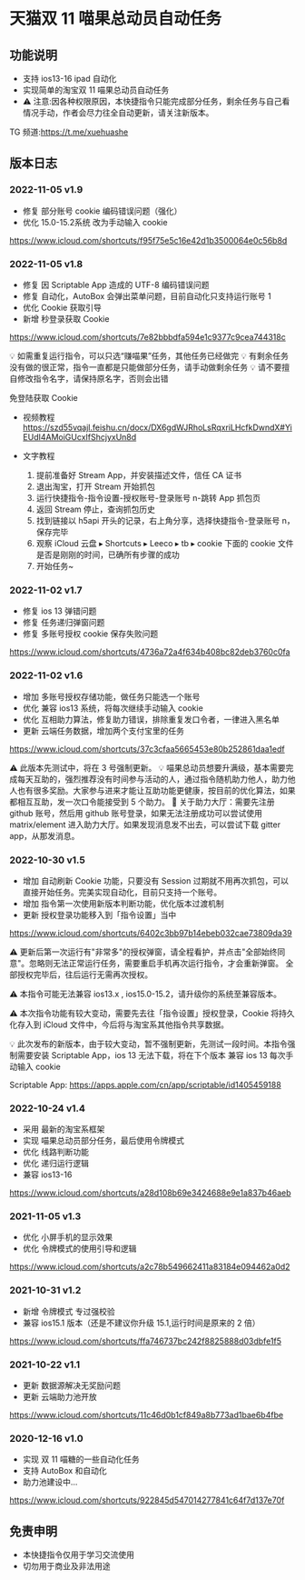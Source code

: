 # 天猫双 11 喵果总动员自动任务

## 功能说明

- 支持 ios13-16 ipad 自动化
- 实现简单的淘宝双 11 喵果总动员自动任务
- ⚠️ 注意:因各种权限原因，本快捷指令只能完成部分任务，剩余任务与自己看情况手动，作者会尽力往全自动更新，请关注新版本。

TG 频道:https://t.me/xuehuashe

## 版本日志

### 2022-11-05 v1.9

- 修复 部分账号 cookie 编码错误问题（强化）
- 优化 15.0-15.2系统 改为手动输入 cookie
  
https://www.icloud.com/shortcuts/f95f75e5c16e42d1b3500064e0c56b8d

### 2022-11-05 v1.8

- 修复 因 Scriptable App 造成的 UTF-8 编码错误问题
- 修复 自动化，AutoBox 会弹出菜单问题，目前自动化只支持运行账号 1
- 优化 Cookie 获取引导
- 新增 秒登录获取 Cookie

https://www.icloud.com/shortcuts/7e82bbbdfa594e1c9377c9cea744318c

💡 如需重复运行指令，可以只选“赚喵果”任务，其他任务已经做完
💡 有剩余任务没有做的很正常，指令一直都是只能做部分任务，请手动做剩余任务
💡 请不要擅自修改指令名字，请保持原名字，否则会出错

免登陆获取 Cookie

- 视频教程
  https://szd55vqajl.feishu.cn/docx/DX6gdWJRhoLsRqxriLHcfkDwndX#YiEUdI4AMoiGUcxIfShcjyxUn8d

- 文字教程
  1. 提前准备好 Stream App，并安装描述文件，信任 CA 证书
  2. 退出淘宝，打开 Stream 开始抓包
  3. 运行快捷指令-指令设置-授权账号-登录账号 n-跳转 App 抓包页
  4. 返回 Stream 停止，查询抓包历史
  5. 找到链接以 h5api 开头的记录，右上角分享，选择快捷指令-登录账号 n，保存完毕
  6. 观察 iCloud 云盘 ▸ Shortcuts ▸ Leeco ▸ tb ▸ cookie 下面的 cookie 文件是否是刚刚的时间，已确所有步骤的成功
  7. 开始任务~

### 2022-11-02 v1.7

- 修复 ios 13 弹错问题
- 修复 任务递归弹窗问题
- 修复 多账号授权 cookie 保存失败问题

https://www.icloud.com/shortcuts/4736a72a4f634b408bc82deb3760c0fa

### 2022-11-02 v1.6

- 增加 多账号授权存储功能，做任务只能选一个账号
- 优化 兼容 ios13 系统，将每次继续手动输入 cookie
- 优化 互相助力算法，修复助力错误，排除重复发口令者，一律进入黑名单
- 更新 云端任务数据，增加两个支付宝里的任务

https://www.icloud.com/shortcuts/37c3cfaa5665453e80b252861daa1edf

⚠️ 此版本先测试中，将在 3 号强制更新。
💡 喵果总动员想要升满级，基本需要完成每天互助的，强烈推荐没有时间参与活动的人，通过指令随机助力他人，助力他人也有很多奖励。大家参与进来才能让互助功能更健康，按目前的优化算法，如果都相互互助，发一次口令能接受到 5 个助力。
👥 关于助力大厅：需要先注册 github 账号，然后用 github 账号登录，如果无法注册成功可以尝试使用 matrix/element 进入助力大厅。如果发现消息发不出去，可以尝试下载 gitter app，从那发消息。

### 2022-10-30 v1.5

- 增加 自动刷新 Cookie 功能，只要没有 Session 过期就不用再次抓包，可以直接开始任务。完美实现自动化，目前只支持一个账号。
- 增加 指令第一次使用新版本判断功能，优化版本过渡机制
- 更新 授权登录功能移入到「指令设置」当中

https://www.icloud.com/shortcuts/6402c3bb97b14ebeb032cae73809da39

⚠️ 更新后第一次运行有"非常多"的授权弹窗，请全程看护，并点击"全部始终同意"。忽略则无法正常运行任务，需要重启手机再次运行指令，才会重新弹窗。 全部授权完毕后，往后运行无需再次授权。

⚠️ 本指令可能无法兼容 ios13.x , ios15.0-15.2，请升级你的系统至兼容版本。

⚠️ 本次指令功能有较大变动，需要先去往「指令设置」授权登录，Cookie 将持久化存入到 iCloud 文件中，今后将与淘宝系其他指令共享数据。

💡 此次发布的新版本，由于较大变动，暂不强制更新，先测试一段时间。本指令强制需要安装 Scriptable App，ios 13 无法下载，将在下个版本 兼容 ios 13 每次手动输入 cookie

Scriptable App:
https://apps.apple.com/cn/app/scriptable/id1405459188

### 2022-10-24 v1.4

- 采用 最新的淘宝系框架
- 实现 喵果总动员部分任务，最后使用令牌模式
- 优化 线路判断功能
- 优化 递归运行逻辑
- 兼容 ios13-16

https://www.icloud.com/shortcuts/a28d108b69e3424688e9e1a837b46aeb

### 2021-11-05 v1.3

- 优化 小屏手机的显示效果
- 优化 令牌模式的使用引导和逻辑

https://www.icloud.com/shortcuts/a2c78b549662411a83184e094462a0d2

### 2021-10-31 v1.2

- 新增 令牌模式 专过强校验
- 兼容 ios15.1 版本（还是不建议你升级 15.1,运行时间是原来的 2 倍）

https://www.icloud.com/shortcuts/ffa746737bc242f8825888d03dbfe1f5

### 2021-10-22 v1.1

- 更新 数据源解决无奖励问题
- 更新 云端助力池开放

https://www.icloud.com/shortcuts/11c46d0b1cf849a8b773ad1bae6b4fbe

### 2020-12-16 v1.0

- 实现 双 11 喵糖的一些自动化任务
- 支持 AutoBox 和自动化
- 助力池建设中...

https://www.icloud.com/shortcuts/922845d547014277841c64f7d137e70f

## 免责申明

- 本快捷指令仅用于学习交流使用
- 切勿用于商业及非法用途
